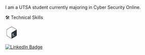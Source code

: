I am a UTSA student currently majoring in Cyber Security Online.

:hammer_and_wrench: Technical Skills
<div>
  <img src="https://github.com/devicons/devicon/blob/master/icons/bash/bash-plain.svg" title="Bash" alt="bash" width="40" height="40"/>&nbsp;
</div>
<p> </p>
<div id="badges">
  <a href="https://www.linkedin.com/in/ralph-dominic-casino-76a6b4138/">
    <img src="https://img.shields.io/badge/LinkedIn-blue?style=for-the-badge&logo=linkedin&logoColor=white" alt="LinkedIn Badge"/>
</div>
